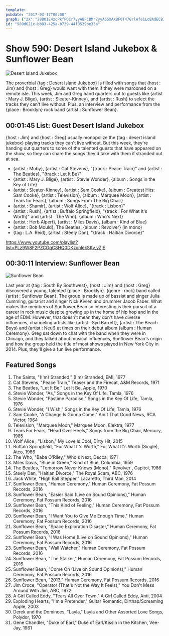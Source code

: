 ```yaml
---
template: 
pubdate: "2017-03-17T00:00"
graph: {"2X":"28BOIE4zcPkfPOCr7yyABFCBMr7yyA6SXAXBF0T47GrlAfe1LcBAdECBIwvJ9wHSvdvsQAXp4XunQ6pnDqpLeN5yRrsTr6IuUFuVBF1LRoTzbDBEwfJx7x50","1EB":"1T1nvBAiUA1T1nv7Y5sT1T1nvBMlTx1T1nvLWVIJ"}
id: "980d621c-bb83-425a-b739-44f0539be33a"
---
```






# Show 590: Desert Island Jukebox & Sunflower Bean

![Desert Island Jukebox](https://static.soundopinions.org/images/2017/dij_web.jpg)

The proverbial {tag : Desert Island Jukebox} is filled with songs that {host : Jim} and {host : Greg} would want with them if they were marooned on a remote isle. This week, Jim and Greg hand quarters out to guests like {artist : Mary J. Blige}, {artist : Sleater-Kinney}, and {artist : Rush} to select the tracks they can't live without. Plus, an interview and performance from the {place : Brooklyn} rock band {artist : Sunflower Bean}.



## 00:01:45 List: Guest Desert Island Jukebox

{host : Jim} and {host : Greg} usually monopolize the {tag : desert island jukebox} playing tracks they can't live without. But this week, they're handing out quarters to  some of the talented guests that have appeared on the show, so they can share the songs they'd take with them if stranded out at sea.

- {artist : Moby}, {artist : Cat Stevens}, "{track : Peace Train}" and {artist : The Beatles}, "{track : Let It Be}"
- {artist : Mary J. Blige}, {artist : Stevie Wonder}, {album : Songs in the Key of Life}
- {artist : Sleater-Kinney}, {artist : Sam Cooke}, {album : Greatest Hits: Sam Cooke}, {artist : Television}, {album : Marquee Moon}, {artist : Tears for Fears}, {album : Songs From The Big Chair}
- {artist : Shamir}, {artist : Wolf Alice}, "{track : Lisbon}"
- {artist : Rush}, {artist : Buffalo Springfield}, "{track : For What It's Worth}" and {artist : The Who}, {album : Who's Next}
- {artist : Herb Alpert}, {artist : Miles Davis}, {album : Kind of Blue}
- {artist : Bob Mould}, The Beatles, {album : Revolver} (in mono)
- {tag : L.A. Reid}, {artist : Steely Dan}, "{track : Haitian Divorce}"

https://www.youtube.com/playlist?list=PLz9W8F2PZCOqC8HQ0DKzonlekSKv_yZjE



## 00:30:11 Interview: Sunflower Bean

![Sunflower Bean](https://static.soundopinions.org/assets/590/1EB0.jpg)

Last year at {tag : South By Southwest}, {host : Jim} and {host : Greg} discovered a young, talented {place : Brooklyn}  {genre : rock} band called {artist : Sunflower Bean}. The group is made up of bassist and singer Julia Cumming, guitarist and singer Nick Kivlen and drummer Jacob Faber. What makes the members of Sunflower Bean so interesting is their pursuit of a career in rock music despite growing up in the home of hip hop and in the age of EDM. However, that doesn't mean they don't have diverse influences, channeling artists like {artist : Syd Barrett}, {artist : The Beach Boys} and {artist : Neu!} at times on their debut album {album : Human Ceremony}. Greg sat down to chat with the band when they were in Chicago, and they talked about musical influences, Sunflower Bean's origin and how the group held the title of most shows played in New York City in 2014. Plus, they'll give a fun live performance.



## Featured Songs

1. The Saints, "(I'm) Stranded," (I'm) Stranded, EMI, 1977
2. Cat Stevens, "Peace Train," Teaser and the Firecat, A&M Records, 1971
3. The Beatles, "Let It Be," Let It Be, Apple, 1970
4. Stevie Wonder, "As," Songs in the Key Of Life, Tamla, 1976
5. Stevie Wonder, "Pastime Paradise," Songs in the Key Of Life, Tamla, 1976
6. Stevie Wonder, "I Wish," Songs in the Key Of Life, Tamla, 1976
7. Sam Cooke, "A Change Is Gonna Come," Ain't That Good News, RCA Victor, 1964
8. Television, "Marquee Moon," Marquee Moon, Elektra, 1977
9. Tears For Fears, "Head Over Heels," Songs from the Big Chair, Mercury, 1985
10. Wolf Alice , "Lisbon," My Love Is Cool, Dirty Hit, 2015
11. Buffalo Springfield, "For What It's Worth," For What It's Worth (Single), Atco, 1966
12. The Who, "Baba O'Riley," Who's Next, Decca, 1971
13. Miles Davis, "Blue in Green," Kind of Blue, Columbia, 1959
14. The Beatles, "Tomorrow Never Knows (Mono)," Revolver , Capitol, 1966
15. Steely Dan, "Haitian Divorce," The Royal Scam, ABC, 1976
16. Jack White, "High Ball Stepper," Lazaretto, Third Man, 2014
17. Sunflower Bean, "Human Ceremony," Human Ceremony, Fat Possum Records, 2016
18. Sunflower Bean, "Easier Said (Live on Sound Opinions)," Human Ceremony, Fat Possum Records, 2016
19. Sunflower Bean, "This Kind of Feeling," Human Ceremony, Fat Possum Records, 2016
20. Sunflower Bean, "I Want You to Give Me Enough Time," Human Ceremony, Fat Possum Records, 2016
21. Sunflower Bean, "Space Exploration Disaster," Human Ceremony, Fat Possum Records, 2016
22. Sunflower Bean, "I Was Home (Live on Sound Opinions)," Human Ceremony, Fat Possum Records, 2016
23. Sunflower Bean, "Wall Watcher," Human Ceremony, Fat Possum Records, 2016
24. Sunflower Bean, "The Stalker," Human Ceremony, Fat Possum Records, 2016
25. Sunflower Bean, "Come On (Live on Sound Opinions)," Human Ceremony, Fat Possum Records, 2016
26. Sunflower Bean, "2013," Human Ceremony, Fat Possum Records, 2016
27. Jim Croce, "Operator (That's Not the Way It Feels)," You Don't Mess Around With Jim, ABC, 1972
28. A Girl Called Eddy, "Tears All Over Town," A Girl Called Eddy, Anti, 2004
29. Exploding Hearts, "I'm a Pretender," Guitar Romantic, Dirtnap/Screaming Apple, 2003
30. Derek and the Dominoes, "Layla," Layla and Other Assorted Love Songs, Polydor, 1970
31. Gene Chandler, "Duke of Earl," Duke of Earl/Kissin in the Kitchen, Vee-Jay, 1961